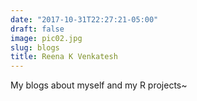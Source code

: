 ```yaml
---
date: "2017-10-31T22:27:21-05:00"
draft: false
image: pic02.jpg
slug: blogs
title: Reena K Venkatesh
---
```


My blogs about myself and my R projects~